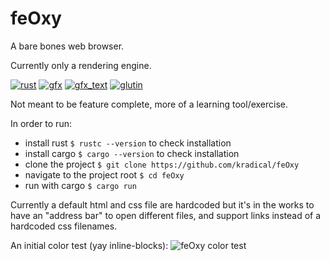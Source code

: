 # feOxy
A bare bones web browser.

Currently only a rendering engine.

[![rust](http://img.shields.io/badge/language-rust-red.svg)](https://www.rust-lang.org/en-US/)
[![gfx](http://img.shields.io/badge/lib-gfx-red.svg)](https://github.com/gfx-rs/gfx)
[![gfx_text](http://img.shields.io/badge/lib-gfx_text-red.svg)](https://github.com/PistonDevelopers/gfx_text)
[![glutin](http://img.shields.io/badge/lib-glutin-red.svg)](https://github.com/tomaka/glutin)

Not meant to be feature complete, more of a learning tool/exercise.

In order to run:
* install rust `$ rustc --version` to check installation
* install cargo `$ cargo --version` to check installation
* clone the project `$ git clone https://github.com/kradical/feOxy`
* navigate to the project root `$ cd feOxy`
* run with cargo `$ cargo run`

Currently a default html and css file are hardcoded but it's in the works to have an "address bar" to open different files, and support links instead of a hardcoded css filenames.


An initial color test (yay inline-blocks):
![feOxy color test](http://i68.tinypic.com/2akmowj.png)
